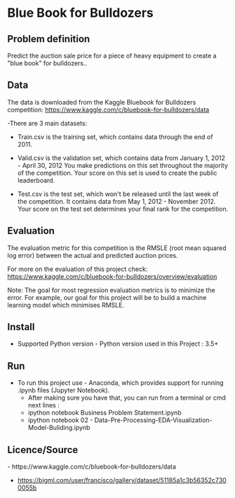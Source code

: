 <h1>Blue Book for Bulldozers</h1>

<h2>Problem definition</h2>

Predict the auction sale price for a piece of heavy equipment to create a "blue book" for bulldozers..

<h2>Data</h2>

The data is downloaded from the Kaggle Bluebook for Bulldozers competition: https://www.kaggle.com/c/bluebook-for-bulldozers/data

  -There are 3 main datasets:

   - Train.csv is the training set, which contains data through the end of 2011.

   - Valid.csv is the validation set, which contains data from January 1, 2012 - April 30, 2012 You make predictions on this set throughout the majority of the competition. Your score on this set is used to create the public leaderboard.

   - Test.csv is the test set, which won't be released until the last week of the competition. It contains data from May 1, 2012 - November 2012. Your score on the test set determines your final rank for the competition.

<h2>Evaluation</h2>

The evaluation metric for this competition is the RMSLE (root mean squared log error) between the actual and predicted auction prices.

For more on the evaluation of this project check: https://www.kaggle.com/c/bluebook-for-bulldozers/overview/evaluation

Note: The goal for most regression evaluation metrics is to minimize the error. For example, our goal for this project will be to build a machine learning model which minimises RMSLE.

<h2>Install</h2>

  - Supported Python version - Python version used in this Project : 3.5+

<h2>Run</h2>

- To run this project use - Anaconda, which provides support for running .ipynb files (Jupyter Notebook).
  - After making sure you have that, you can run from a terminal or cmd next lines :
  - ipython notebook Business Problem Statement.ipynb 
  - ipython notebook 02 - Data-Pre-Processing-EDA-Visualization-Model-Buliding.ipynb

<h2>Licence/Source</h2>
  - https://www.kaggle.com/c/bluebook-for-bulldozers/data

  - https://bigml.com/user/francisco/gallery/dataset/51185a1c3b56352c7300055b
